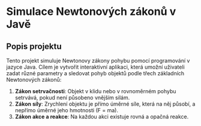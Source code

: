 # Simulace Newtonových zákonů v Javě

## Popis projektu

Tento projekt simuluje Newtonovy zákony pohybu pomocí programování v jazyce Java. Cílem je vytvořit interaktivní aplikaci, která umožní uživateli zadat různé parametry a sledovat pohyb objektů podle třech základních Newtonových zákonů:

1. **Zákon setrvačnosti**: Objekt v klidu nebo v rovnoměrném pohybu setrvává, pokud není působeno vnějším silám.
2. **Zákon síly**: Zrychlení objektu je přímo úměrné síle, která na něj působí, a nepřímo úměrné jeho hmotnosti (F = ma).
3. **Zákon akce a reakce**: Na každou akci existuje rovná a opačná reakce.
